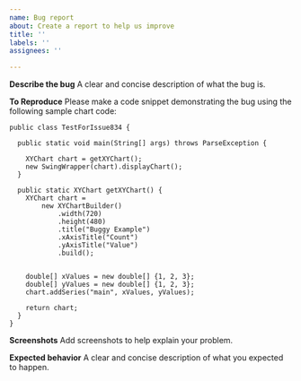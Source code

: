 ```yaml
---
name: Bug report
about: Create a report to help us improve
title: ''
labels: ''
assignees: ''

---
```


**Describe the bug**
A clear and concise description of what the bug is.

**To Reproduce**
Please make a code snippet demonstrating the bug using the following sample chart code:
```
public class TestForIssue834 {

  public static void main(String[] args) throws ParseException {

    XYChart chart = getXYChart();
    new SwingWrapper(chart).displayChart();
  }

  public static XYChart getXYChart() {
    XYChart chart =
        new XYChartBuilder()
            .width(720)
            .height(480)
            .title("Buggy Example")
            .xAxisTitle("Count")
            .yAxisTitle("Value")
            .build();


    double[] xValues = new double[] {1, 2, 3};
    double[] yValues = new double[] {1, 2, 3};
    chart.addSeries("main", xValues, yValues);

    return chart;
  }
}
```

**Screenshots**
Add screenshots to help explain your problem.


**Expected behavior**
A clear and concise description of what you expected to happen.
